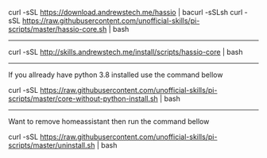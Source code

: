 curl -sSL https://download.andrewstech.me/hassio | bacurl -sSLsh 
curl -sSL https://raw.githubusercontent.com/unofficial-skills/pi-scripts/master/hassio-core.sh | bash

---------------------------------------------


curl -sSL http://skills.andrewstech.me/install/scripts/hassio-core | bash

-----------------------------------------------------------

If you allready have python 3.8 installed use the command bellow

curl -sSL https://raw.githubusercontent.com/unofficial-skills/pi-scripts/master/core-without-python-install.sh | bash


------------------------------------------------------------

Want to remove homeassistant then run the command bellow

curl -sSL https://raw.githubusercontent.com/unofficial-skills/pi-scripts/master/uninstall.sh | bash
